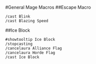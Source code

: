 #General Mage Macros
##Escape Macro
```
/cast Blink
/cast Blazing Speed
```
##Ice Block
```
#showtooltip Ice Block
/stopcasting
/cancelaura Alliance Flag
/cancelaura Horde Flag
/cast Ice Block
```
